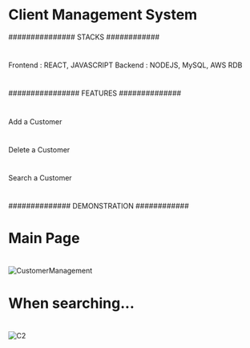 #      Client Management System

############### STACKS ############
#
Frontend : REACT, JAVASCRIPT
Backend : NODEJS, MySQL, AWS RDB
#
################ FEATURES ##############
#
Add a Customer
#
Delete a Customer
#
Search a Customer
#
############## DEMONSTRATION ############
#
# Main Page
#
![CustomerManagement](https://user-images.githubusercontent.com/30562644/113485588-47555e80-94e9-11eb-8cba-ac3784a3b2b1.JPG)
#
# When searching...
#
![C2](https://user-images.githubusercontent.com/30562644/113485597-62c06980-94e9-11eb-906a-af84056300ae.JPG)
#
